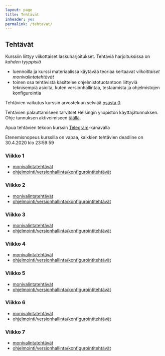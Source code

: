 ```yaml
---
layout: page
title: Tehtävät
inheader: yes
permalink: /tehtavat/
---
```


## Tehtävät

Kurssiin liittyy viikottaiset laskuharjoitukset. Tehtäviä harjoituksissa on _kahden tyyppisiä_ 
- luennoilla ja kurssi materiaalissa käytävää teoriaa kertaavat _viikoittaiset monivalintatehtävät_
- toinen osa tehtävistä käsittelee ohjelmistotuotantoon liittyviä teknisempiä asioita, kuten versionhallintaa, testaamista ja ohjelmistojen konfigurointia

Tehtävien vaikutus kurssin arvosteluun selviää [osasta 0](/osa0#kurssin-arvostelu).

Tehtävien palauttamiseen tarvitset Helsingin yliopiston käyttäjätunnuksen. Ohje tunnuksen aktivoimiseen [täällä](https://www.helsinki.fi/fi/avoin-yliopisto/opiskelu/opinnoissa-alkuun/helsingin-yliopiston-kayttajatunnus). 

Apua tehtävien tekoon kurssin [Telegram](https://telegram.me/ohjelmistotuotanto)-kanavalla 

Etenemisnopeus kurssilla on vapaa, kaikkien tehtävien deadline on 30.4.2020 klo 23:59:59

### Viikko 1

- [monivalintatehtävät](https://study.cs.helsinki.fi/stats/courses/ohtu-avoin-2020/quiz/1) 
- [ohjelmointi/versionhallinta/konfigurointitehtävät](/tehtavat1) 

### Viikko 2

- [monivalintatehtävät](https://study.cs.helsinki.fi/stats/courses/ohtu-avoin-2020/quiz/2) 
- [ohjelmointi/versionhallinta/konfigurointitehtävät](/tehtavat2) 

### Viikko 3

- [monivalintatehtävät](https://study.cs.helsinki.fi/stats/courses/ohtu-avoin-2020/quiz/3) 
- [ohjelmointi/versionhallinta/konfigurointitehtävät](/tehtavat3) 

### Viikko 4

- [monivalintatehtävät](https://study.cs.helsinki.fi/stats/courses/ohtu-avoin-2020/quiz/4) 
- [ohjelmointi/versionhallinta/konfigurointitehtävät](/tehtavat4)

### Viikko 5

- [monivalintatehtävät](https://study.cs.helsinki.fi/stats/courses/ohtu-avoin-2020/quiz/5) 
- [ohjelmointi/versionhallinta/konfigurointitehtävät](/tehtavat5) 

### Viikko 6

- [monivalintatehtävät](https://study.cs.helsinki.fi/stats/courses/ohtu-avoin-2020/quiz/6) 
- [ohjelmointi/versionhallinta/konfigurointitehtävät](/tehtavat6)

### Viikko 7

- [monivalintatehtävät](https://study.cs.helsinki.fi/stats/courses/ohtu-avoin-2020/quiz/7) 
- [ohjelmointi/versionhallinta/konfigurointitehtävät](/tehtavat7)
